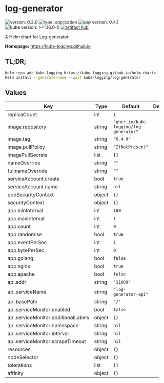 # log-generator

![version: 0.2.0](https://img.shields.io/badge/version-0.2.0-informational?style=flat-square) ![type: application](https://img.shields.io/badge/type-application-informational?style=flat-square) ![app version: 0.4.1](https://img.shields.io/badge/app%20version-0.4.1-informational?style=flat-square) ![kube version: >=1.16.0-0](https://img.shields.io/badge/kube%20version->=1.16.0--0-informational?style=flat-square) [![artifact hub](https://img.shields.io/badge/artifact%20hub-log--generator-informational?style=flat-square)](https://artifacthub.io/packages/helm/kube-logging/log-generator)

A Helm chart for Log-generator

**Homepage:** <https://kube-logging.github.io>

## TL;DR;

```bash
helm repo add kube-logging https://kube-logging.github.io/helm-charts
helm install --generate-name --wait kube-logging/log-generator
```

## Values

| Key | Type | Default | Description |
|-----|------|---------|-------------|
| replicaCount | int | `1` |  |
| image.repository | string | `"ghcr.io/kube-logging/log-generator"` |  |
| image.tag | string | `"0.4.0"` |  |
| image.pullPolicy | string | `"IfNotPresent"` |  |
| imagePullSecrets | list | `[]` |  |
| nameOverride | string | `""` |  |
| fullnameOverride | string | `""` |  |
| serviceAccount.create | bool | `true` |  |
| serviceAccount.name | string | `nil` |  |
| podSecurityContext | object | `{}` |  |
| securityContext | object | `{}` |  |
| app.minInterval | int | `100` |  |
| app.maxInterval | int | `1` |  |
| app.count | int | `0` |  |
| app.randomise | bool | `true` |  |
| app.eventPerSec | int | `1` |  |
| app.bytePerSec | int | `0` |  |
| app.golang | bool | `false` |  |
| app.nginx | bool | `true` |  |
| app.apache | bool | `false` |  |
| api.addr | string | `"11000"` |  |
| api.serviceName | string | `"log-generator-api"` |  |
| api.basePath | string | `"/"` |  |
| api.serviceMonitor.enabled | bool | `false` |  |
| api.serviceMonitor.additionalLabels | object | `{}` |  |
| api.serviceMonitor.namespace | string | `nil` |  |
| api.serviceMonitor.interval | string | `nil` |  |
| api.serviceMonitor.scrapeTimeout | string | `nil` |  |
| resources | object | `{}` |  |
| nodeSelector | object | `{}` |  |
| tolerations | list | `[]` |  |
| affinity | object | `{}` |  |
